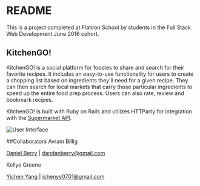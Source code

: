 # README
This is a project completed at Flatiron School by students in the Full Stack Web Development June 2016 cohort. 

## KitchenGO!

KitchenGO! is a social platform for foodies to share and search for their favorite recipes. It includes an easy-to-use functionality for users to create a shopping list based on ingredients they'll need for a given recipe. They can then search for local markets that carry those particular ingredients to speed up the entire food prep process. Users can also rate, review and bookmark recipes. 

KitchenGO! is built with Ruby on Rails and utilizes HTTParty for integration with the [Supermarket API](http://www.supermarketapi.com/Default.aspx).

![User Interface](http://g.recordit.co/sx9BL4Q1CE.gif)

##Collaborators
Avram Billig

[Daniel Berry](https://github.com/berrydanielt) | dandanberry@gmail.com

Kellye Greene

[Yichen Yang](https://github.com/yicheny001) | ichenyy0701@gmail.com
